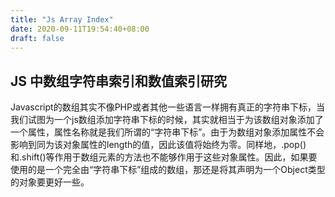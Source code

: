 ```yaml
---
title: "Js Array Index"
date: 2020-09-11T19:54:40+08:00
draft: false
---
```


## JS 中数组字符串索引和数值索引研究

Javascript的数组其实不像PHP或者其他一些语言一样拥有真正的字符串下标，当我们试图为一个js数组添加字符串下标的时候，其实就相当于为该数组对象添加了一个属性，属性名称就是我们所谓的“字符串下标”。由于为数组对象添加属性不会影响到同为该对象属性的length的值，因此该值将始终为零。同样地，.pop()和.shift()等作用于数组元素的方法也不能够作用于这些对象属性。因此，如果要使用的是一个完全由“字符串下标”组成的数组，那还是将其声明为一个Object类型的对象要更好一些。